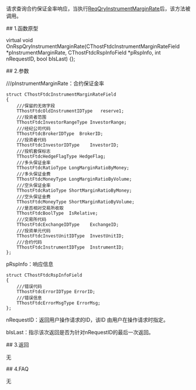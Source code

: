 <p>请求查询合约保证金率响应，当执行<a href="../../CTHOSTFTDCTRADERSPI/REQQRYINSTRUMENTMARGINRATE/">ReqQryInstrumentMarginRate</a>后，该方法被调用。</p>
<span class="anchor" id="f06e5240-03cb-4c54-b692-7c19f9db6ee2"></span>
## 1.函数原型
<p>virtual void OnRspQryInstrumentMarginRate(CThostFtdcInstrumentMarginRateField *pInstrumentMarginRate, CThostFtdcRspInfoField *pRspInfo, int nRequestID, bool bIsLast) {};</p>
<span class="anchor" id="04cdbe8c-c47a-4fad-8d90-52be9cb8dc16"></span>
## 2.参数
<p>///pInstrumentMarginRate：合约保证金率</p>
<pre><code>struct CThostFtdcInstrumentMarginRateField
{
    ///保留的无效字段
    TThostFtdcOldInstrumentIDType   reserve1;
    ///投资者范围
    TThostFtdcInvestorRangeType InvestorRange;
    ///经纪公司代码
    TThostFtdcBrokerIDType  BrokerID;
    ///投资者代码
    TThostFtdcInvestorIDType    InvestorID;
    ///投机套保标志
    TThostFtdcHedgeFlagType HedgeFlag;
    ///多头保证金率
    TThostFtdcRatioType LongMarginRatioByMoney;
    ///多头保证金费
    TThostFtdcMoneyType LongMarginRatioByVolume;
    ///空头保证金率
    TThostFtdcRatioType ShortMarginRatioByMoney;
    ///空头保证金费
    TThostFtdcMoneyType ShortMarginRatioByVolume;
    ///是否相对交易所收取
    TThostFtdcBoolType  IsRelative;
    ///交易所代码
    TThostFtdcExchangeIDType    ExchangeID;
    ///投资单元代码
    TThostFtdcInvestUnitIDType  InvestUnitID;
    ///合约代码
    TThostFtdcInstrumentIDType  InstrumentID;
};
</code></pre>
<p>pRspInfo：响应信息</p>
<pre><code>struct CThostFtdcRspInfoField
{
    ///错误代码
    TThostFtdcErrorIDType ErrorID;
    ///错误信息
    TThostFtdcErrorMsgType ErrorMsg;
};
</code></pre>
<p>nRequestID：返回用户操作请求的ID，该ID 由用户在操作请求时指定。</p>
<p>bIsLast：指示该次返回是否为针对nRequestID的最后一次返回。</p>
<span class="anchor" id="905381d8-f9dd-4942-b5aa-83c0ce5547b5"></span>
## 3.返回
<p>无</p>
<span class="anchor" id="b381eb2a-e0d4-49cf-bb34-3813f4df6d58"></span>
## 4.FAQ
<p>无</p>
